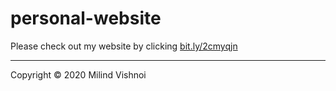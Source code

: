 # personal-website

Please check out my website by clicking [bit.ly/2cmyqjn](https://bit.ly/2CmyQjN "https://bit.ly/2CmyQjN")

<hr />
Copyright © 2020 Milind Vishnoi
